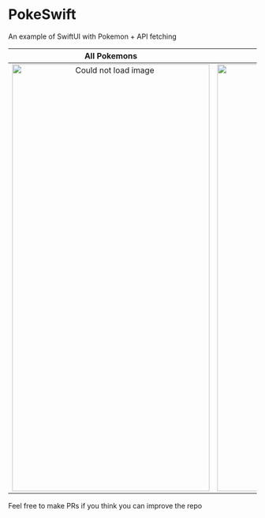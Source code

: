 # PokeSwift
An example of SwiftUI with Pokemon + API fetching

| All Pokemons        | Detailed Pokemon  |
|:-----------------:|:---------------------:| 
|<img src= "https://user-images.githubusercontent.com/42418337/68131560-4337a280-feeb-11e9-91d4-5b96aeee132e.PNG" width="400" height = "865" alt = "Could not load image">|<img src= "https://user-images.githubusercontent.com/42418337/68131622-5b0f2680-feeb-11e9-882c-eda36019853e.PNG" width="400" height = "865" alt = "Could not load image">|

Feel free to make PRs if you think you can improve the repo
